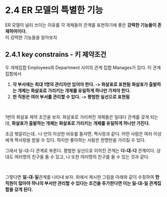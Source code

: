 # 2.4 ER 모델의 특별한 기능
ER 모델이 널리 쓰이는 이유를 각 개체들의 관계를 표현하기에 좋은 **강력한 기능들이 존재하여이다.** <br>
이 강력한 기능들을 알아보자

## 2.4.1 key constrains - 키 제약조건
두 개체집합 Employees와 Department 사이의 관계 집합 Manages가 있다. 이 관계집합에서 
1. **각 부서에는 최대 1명의 관리자만 있어야 한다. -> 화살표로 표현됨** **화살표가 출발하는 개체는 화살표로 가리키는 개체를 유일하게 하나만 가져야 한다.** 
2. **한 직원은 여러 부서를 관리할 수 있다. -> 평범한 실선으로 표현됨**

<br>

1번의 화살표 제약 조건을 보자. 화살표로 가리켜진 개체들은 일대다 관계를 갖게 되는데, **화살표가 출발하는 개체는 화살표로 가리키는 개체를 유일하게 하나만 가진다.** <br>

조금 헷갈리는데.. 나 만의 이상한 비유를 들자면, 짝사랑과 같다. 어떤 사람은 여러 이성에게 짝사랑을 받을 수 있다. 하지만 좋아하는 사람은 한명만을 가리킬 수 있다. <br>

그래서 일-대-다 관계로 부른다. 평범한 실선으로 이어진 관계는 **다-대-다** 관계이다. 상대도 여러명의 친구들 둘 수 있고, 나 또한 여러명의 친구를 둘 수 있는 것과 같다. 

<br>

그렇다면 **일-대-일**관계를 나타내 보자. 위에서 제시한 그림을 아래와 같이 수정하여
**한 직원이 많아야 하나의 부서만 관리할 수 있다는 조건을 추가한다면 이는 일-대-일 관계집합을 갖게 된다.**
